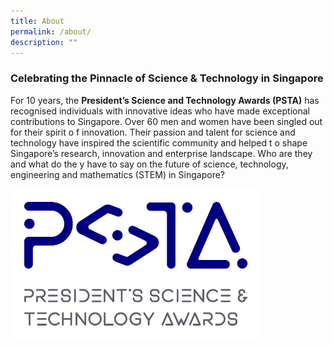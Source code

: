 ```yaml
---
title: About
permalink: /about/
description: ""
---
```

### **Celebrating the Pinnacle of Science & Technology in Singapore**


For 10 years, the <b>President’s Science and Technology Awards (PSTA)</b> has recognised individuals with innovative ideas who have made exceptional contributions to Singapore. Over 60 men and women have been singled out for their spirit o f innovation. Their passion and talent for science and technology have inspired the scientific community and helped t o shape Singapore’s research, innovation and enterprise landscape. Who are they and what do the y have to say on the future of science, technology, engineering and mathematics (STEM) in Singapore?

<img src="/images/Logos/psta-logo-vfc.png" alt="President’s Science and Technology Awards Logo" style="width:400px"/> <br>